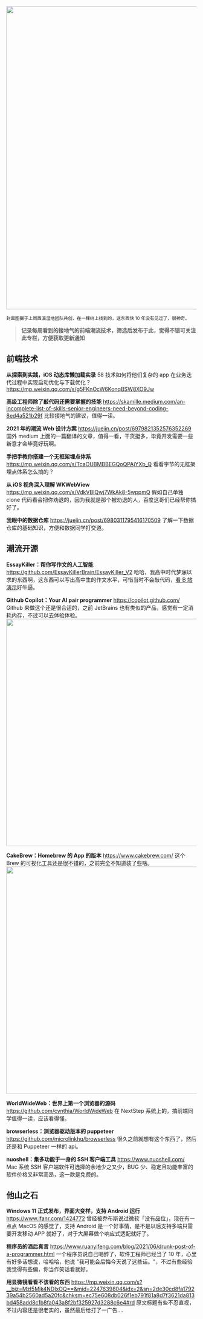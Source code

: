 <img src=https://qpluspicture.oss-cn-beijing.aliyuncs.com/2021-07-06/kJ1LU0.jpg width=800/>

<small>封面图摄于上周西溪湿地团队共创，在一棵树上找到的，这东西快 10 年没有见过了，很神奇。</small>

> **记录每周看到的接地气的前端潮流技术，筛选后发布于此，觉得不错可关注此专栏，方便获取更新通知**

## 前端技术

**从探索到实践，iOS 动态库懒加载实录**
58 技术如何将他们复杂的 app 在业务迭代过程中实现启动优化与下载优化？
<https://mp.weixin.qq.com/s/g5FKnOcW6KonqBSW8XO9Jw>

**高级工程师除了敲代码还需要掌握的技能**
<https://skamille.medium.com/an-incomplete-list-of-skills-senior-engineers-need-beyond-coding-8ed4a521b29f>
比较接地气的建议，值得一读。

**2021 年的潮流 Web 设计方案**
<https://juejin.cn/post/6979821352576352269>
国外 medium 上面的一篇翻译的文章，值得一看，干货挺多，毕竟开发需要一些新意才会毕竟好玩啊。

**手把手教你搭建一个无框架埋点体系**
<https://mp.weixin.qq.com/s/TcaOUBMBBEGQoQPAjYXb_Q>
看看字节的无框架埋点体系怎么搞的？

**从 iOS 视角深入理解 WKWebView**
<https://mp.weixin.qq.com/s/VdkVBIQwj7WkAk8-5wppmQ>
假如自己单独 clone 代码看会把你劝退的，因为我就是那个被劝退的人，百度这哥们已经帮你搞好了。

**我眼中的数据仓库**
<https://juejin.cn/post/6980311795416170509>
了解一下数据仓库的基础知识，方便和数据同学打交道。

## 潮流开源

**EssayKiller：帮你写作文的人工智能**
<https://github.com/EssayKillerBrain/EssayKiller_V2>
哈哈，我高中时代梦寐以求的东西啊，这东西可以写出高中生的作文水平，可惜当时不会敲代码，[看 B 站演示](https://www.bilibili.com/video/BV1pr4y1w7uM/)好牛逼。

**Github Copilot：Your AI pair programmer**
<https://copilot.github.com/>
Github 来做这个还是很合适的，之前 JetBrains 也有类似的产品，感觉有一定消耗内存，不过可以去体验体验。
<img src=https://qpluspicture.oss-cn-beijing.aliyuncs.com/2021-07-05/hSi2fb.gif width=600/>

**CakeBrew：Homebrew 的 App 的版本**
<https://www.cakebrew.com/>
这个 Brew 的可视化工具还是很不错的，之前完全不知道装了些啥。
<img src=https://qpluspicture.oss-cn-beijing.aliyuncs.com/2021-07-05/OxgOto.png width=600/>

**WorldWideWeb：世界上第一个浏览器的源码**
<https://github.com/cynthia/WorldWideWeb>
在 NextStep 系统上的，搞前端同学值得一读，应该看得懂。

**browserless：浏览器驱动版本的 puppeteer**
<https://github.com/microlinkhq/browserless>
很久之前就想有这个东西了，然后还是和 Puppeteer 一样的 api。

**nuoshell：集多功能于一身的 SSH 客户端工具**
<https://www.nuoshell.com/>
Mac 系统 SSH 客户端软件可选择的余地少之又少，BUG 少、稳定且功能丰富的软件价格又非常高昂，这一款是免费的。

## 他山之石

**Windows 11 正式发布，界面大变样，支持 Android 运行**
<https://www.ifanr.com/1424772>
曾经被乔布斯说过微软「没有品位」，现在有一点点 MacOS 的感觉了，支持 Android 是一个好事情，是不是以后支持多端只需要开发移动 APP 就好了，对于大屏幕做个响应式适配就好了。

**程序员的酒后真言**
<https://www.ruanyifeng.com/blog/2021/06/drunk-post-of-a-programmer.html>
一个程序员说自己喝醉了，软件工程师已经当了 10 年，心里有好多话想说，哈哈哈，他说 "我可能会后悔今天说了这些话。"，不过有些经验我觉得有些偏，你当作笑话看就好。

**用显微镜看看不该看的东西**
<https://mp.weixin.qq.com/s?__biz=MzI5Mjk4NDIxOQ==&mid=2247639804&idx=2&sn=2de30cd8fa179239a54b2560ad5a20fc&chksm=ec75e608db026f1eb791f81a8d7f3621da813bd458add8c1b8fa043a8f2bf325927d3288c6e4#rd>
原文标题有些不忍直视，不过内容还是很老实的，虽然最后给打了一广告....
